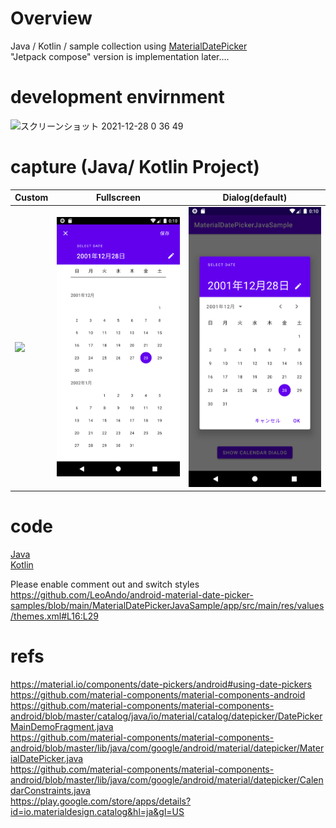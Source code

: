 # Overview

Java / Kotlin / sample collection using [MaterialDatePicker](https://material.io/components/date-pickers/android#using-date-pickers)<br>
"Jetpack compose" version is implementation later....<br>

# development envirnment

<img width="686" alt="スクリーンショット 2021-12-28 0 36 49" src="https://user-images.githubusercontent.com/16476224/147486366-6c2f4c6e-91a2-417e-98d2-c2f4d7fa5a50.png">


# capture (Java/ Kotlin Project)

| Custom | Fullscreen | Dialog(default) |
|:---|:---:|:---:|
|<img src="https://github.com/LeoAndo/android-material-date-picker-samples/blob/main/capture/capture1_custom_dialog.gif" width=320 /> |<img src="https://github.com/LeoAndo/android-material-date-picker-samples/blob/main/capture/capture2_full_screen_dialog.png" width=320 /> | <img src="https://github.com/LeoAndo/android-material-date-picker-samples/blob/main/capture/capture3_dialog.png" width=320 /> |

# code

[Java](https://github.com/LeoAndo/android-material-date-picker-samples/tree/main/MaterialDatePickerJavaSample)<br>
[Kotlin](https://github.com/LeoAndo/android-material-date-picker-samples/tree/main/MaterialDatePickerKotlinSample)<br>

Please enable comment out and switch styles<br>
https://github.com/LeoAndo/android-material-date-picker-samples/blob/main/MaterialDatePickerJavaSample/app/src/main/res/values/themes.xml#L16:L29<br>


# refs
https://material.io/components/date-pickers/android#using-date-pickers<br>
https://github.com/material-components/material-components-android<br>
https://github.com/material-components/material-components-android/blob/master/catalog/java/io/material/catalog/datepicker/DatePickerMainDemoFragment.java<br>
https://github.com/material-components/material-components-android/blob/master/lib/java/com/google/android/material/datepicker/MaterialDatePicker.java<br>
https://github.com/material-components/material-components-android/blob/master/lib/java/com/google/android/material/datepicker/CalendarConstraints.java<br>
https://play.google.com/store/apps/details?id=io.materialdesign.catalog&hl=ja&gl=US<br>
